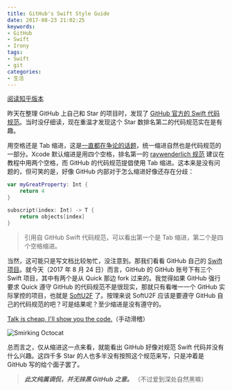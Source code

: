 ```yaml
---
title: GitHub's Swift Style Guide
date: 2017-08-23 21:02:25
keywords:
- GitHub
- Swift
- Irony
tags:
- Swift
- git
categories:
- 生活
---
```


[阅读知乎版本](https://zhuanlan.zhihu.com/p/28767790)

昨天在整理 GitHub 上自己和 Star 的项目时，发现了 [GitHub 官方的 Swift 代码规范](https://github.com/github/swift-style-guide)。当时没仔细读，现在重温才发现这个 Star 数排名第二的代码规范实在是有趣。

<!-- more -->

用空格还是 Tab 缩进，这是[一直都在争论的话题](https://ukupat.github.io/tabs-or-spaces/)，统一缩进自然也是代码规范的一部分。Xcode 默认缩进是用四个空格，排名第一的 [raywenderlich 规范](https://github.com/raywenderlich/swift-style-guide) 建议在教程中用两个空格，而 GitHub 的代码规范提倡使用 Tab 缩进。这本来是没有问题的，但可笑的是，好像 GitHub 内部对于怎么缩进好像还存在分歧：

```swift
var myGreatProperty: Int {
	return 4
}

subscript(index: Int) -> T {
    return objects[index]
}
```

> 引用自 GitHub Swift 代码规范，可以看出第一个是 Tab 缩进，第二个是四个空格缩进。

当然，这可能只是写文档比较匆忙，没注意到。那我们看看 GitHub 自己的 [Swift 项目](https://github.com/github?language=swift)。就今天（2017 年 8 月 24 日）而言，GitHub 的 GitHub 账号下有三个 Swift 项目，其中有两个是从 Quick 那边 fork 过来的。我觉得如果 GitHub 强行要求 Quick 遵守 GitHub 的代码规范不是很现实，那就只有看唯一一个 GitHub 实际掌控的项目，也就是 [SoftU2F](https://github.com/github/SoftU2F) 了。按理来说 SoftU2F 应该是要遵守 GitHub 自己的代码规范的吧？可是结果呢？至少缩进是没有遵守的。

[Talk is cheap, I'll show you the code.](https://github.com/github/SoftU2F/search?l=swift)（手动滑稽）

![Smirking Octocat](https://octodex.github.com/images/front-end-conftocat.png)

总而言之，仅从缩进这一点来看，就能看出 GitHub 好像对规范 Swift 代码并没有什么兴趣。这四千多 Star 的人也多半没有按照这个规范来写，只是冲着是 GitHub 写的给个面子罢了。

> ***此文纯属调侃，并无抹黑 GitHub 之意。***
>（不过爱到深处自然黑嘛）

